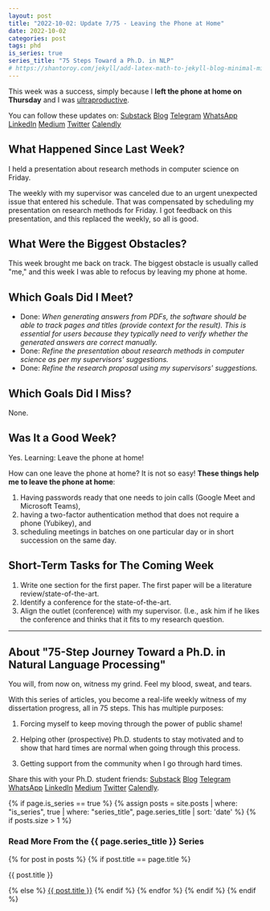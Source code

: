 ```yaml
---
layout: post
title: "2022-10-02: Update 7/75 - Leaving the Phone at Home"
date: 2022-10-02
categories: post
tags: phd
is_series: true
series_title: "75 Steps Toward a Ph.D. in NLP"
# https://shantoroy.com/jekyll/add-latex-math-to-jekyll-blog-minimal-mistakes/
---
```

<script type="text/javascript" async
    src="https://cdnjs.cloudflare.com/ajax/libs/mathjax/2.7.6/MathJax.js?config=TeX-MML-AM_CHTML">
</script>

<script type="text/x-mathjax-config">
    MathJax.Hub.Config({
        extensions: ["tex2jax.js"],
        jax: ["input/TeX", "output/HTML-CSS"],
        tex2jax: {
        inlineMath: [ ['$','$'], ["\\(","\\)"] ],
        displayMath: [ ['$$','$$'], ["\\[","\\]"] ],
        processEscapes: true
        },
        "HTML-CSS": { availableFonts: ["TeX"] }
    });
</script>

This week was a success, simply because I **left the phone at home on Thursday** and I was [ultraproductive](https://www.linkedin.com/posts/christianpoensgen_we-use-our-phones-from-the-moment-we-wake-activity-6938049822918651904-nBiJ?utm_source=share&utm_medium=member_desktop).

You can follow these updates on: [Substack](https://nlpjourney.substack.com/) [Blog](https://janspoerer.github.io/phdstudies/) [Telegram](https://t.me/+gmkAaVlKPh4xZTky) [WhatsApp](https://chat.whatsapp.com/F6901LMMJWIGlxrahkgBcq) [LinkedIn](https://www.linkedin.com/in/janspoerer/) [Medium](https://medium.com/@janspoerer/about) [Twitter](https://twitter.com/JanSpoerer) [Calendly](https://calendly.com/janspoerer/30m)

## What Happened Since Last Week?

I held a presentation about research methods in computer science on Friday.

The weekly with my supervisor was canceled due to an urgent unexpected issue that entered his schedule. That was compensated by scheduling my presentation on research methods for Friday. I got feedback on this presentation, and this replaced the weekly, so all is good.

## What Were the Biggest Obstacles?

This week brought me back on track. The biggest obstacle is usually called "me," and this week I was able to refocus by leaving my phone at home. 

## Which Goals Did I Meet?

<ul>
  <li>Done: <i>When generating answers from PDFs, the software should be able to track pages and titles (provide context for the result). This is essential for users because they typically need to verify whether the generated answers are correct manually.</i> </li>
  <li>Done: <i>Refine the presentation about research methods in computer science as per my supervisors' suggestions.</i></li>
  <li>Done: <i>Refine the research proposal using my supervisors' suggestions.</i></li>
</ul>

## Which Goals Did I Miss?

None.

## Was It a Good Week?

Yes. Learning: Leave the phone at home!

How can one leave the phone at home? It is not so easy! **These things help me to leave the phone at home**: 
<ol>
    <li>Having passwords ready that one needs to join calls (Google Meet and Microsoft Teams),</li>
    <li>having a two-factor authentication method that does not require a phone (Yubikey), and</li>
    <li>scheduling meetings in batches on one particular day or in short succession on the same day.</li>
</ol>

## Short-Term Tasks for The Coming Week

<ol>
  <li>Write one section for the first paper. The first paper will be a literature review/state-of-the-art.</li>
  <li>Identify a conference for the state-of-the-art.</li>
  <li>Align the outlet (conference) with my supervisor. (I.e., ask him if he likes the conference and thinks that it fits to my research question.</li>
</ol>

____________________________________

## About "75-Step Journey Toward a Ph.D. in Natural Language Processing"

You will, from now on, witness my grind. Feel my blood, sweat, and tears.

With this series of articles, you become a real-life weekly witness of my dissertation progress, all in 75 steps. This has multiple purposes: 

1) Forcing myself to keep moving through the power of public shame!

2) Helping other (prospective) Ph.D. students to stay motivated and to show that hard times are normal when going through this process. 

3) Getting support from the community when I go through hard times.

Share this with your Ph.D. student friends: [Substack](https://nlpjourney.substack.com/) [Blog](https://janspoerer.github.io/phdstudies/) [Telegram](https://t.me/+gmkAaVlKPh4xZTky) [WhatsApp](https://chat.whatsapp.com/F6901LMMJWIGlxrahkgBcq) [LinkedIn](https://www.linkedin.com/in/janspoerer/) [Medium](https://medium.com/@janspoerer/about) [Twitter](https://twitter.com/JanSpoerer) [Calendly](https://calendly.com/janspoerer/30m).

{% if page.is_series == true %}
    {% assign posts = site.posts | where: "is_series", true | where: "series_title", page.series_title | sort: 'date' %}
    {% if posts.size > 1 %}
        
<h3 class="text-success p-3 pb-0">Read More From the {{ page.series_title }} Series</h3>
        {% for post in posts %}
                {% if post.title == page.title %}
<p class="nav-link bullet-pointer mb-0">{{ post.title }}</p>
                {% else %}
<a class="nav-link bullet-hash" href="{{ post.url }}">{{ post.title }}</a>
                {% endif %}
        {% endfor %}
    {% endif %}
{% endif %}